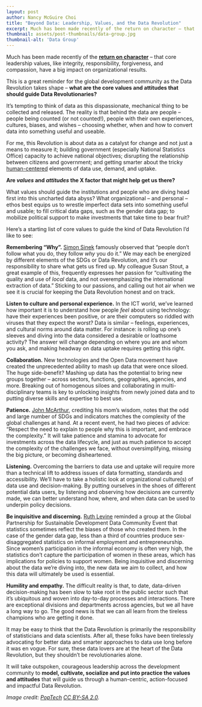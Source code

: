 ```yaml
---
layout: post
author: Nancy McGuire Choi
title: "Beyond Data: Leadership, Values, and the Data Revolution"
excerpt: Much has been made recently of the return on character – that core leadership values, like integrity, responsibility, forgiveness, and compassion, have a...
thumbnail: assets/post-thumbnails/data-group.jpg
thumbnail-alt: 'Data Group'
---
```


Much has been made recently of the **[return on character](https://hbr.org/2015/04/measuring-the-return-on-character)** – that core leadership values, like integrity, responsibility, forgiveness, and compassion, have a big impact on organizational results.  

This is a great reminder for the global development community as the Data Revolution takes shape – **what are the core values and attitudes that should guide Data Revolutionaries?**  

It’s tempting to think of data as this dispassionate, mechanical thing to be collected and released. The reality is that behind the data are people – people being counted (or not counted!), people with their own experiences, cultures, biases, and wishes – choosing whether, when and how to convert data into something useful and useable. 

For me, this Revolution is about data as a catalyst for change and not just a means to measure it; building government (especially National Statistics Office) capacity to achieve national objectives; disrupting the relationship between citizens and government; and getting smarter about the tricky [human-centered](/2015/09/18/designing-human-centered-data-revolution/) elements of data use, demand, and uptake.

**Are *values* and *attitudes* the X factor that might help get us there?** 

What values should guide the institutions and people who are diving head first into this uncharted data abyss? What organizational – and personal – ethos best equips us to wrestle imperfect data sets into something useful and usable; to fill critical data gaps, such as the gender data gap; to mobilize political support to make investments that take time to bear fruit?  
 
Here’s a starting list of core values to guide the kind of Data Revolution I’d like to see:

**Remembering “Why”.** [Simon Sinek](https://www.ted.com/talks/simon_sinek_how_great_leaders_inspire_action?language=en#t-459665) famously observed that “people don’t follow what you do, they follow *why* you do it.”  We may each be energized by different elements of the SDGs or Data Revolution, and it’s our responsibility to share what gets us fired up. My colleague Susan Stout, a great example of this, frequently expresses her passion for “cultivating the quality and use of *local* data, and not overemphasizing the international extraction of data.” Sticking to our passions, and calling out hot air when we see it is crucial for keeping the Data Revolution honest and on track. 

**Listen to culture and personal experience.** In the ICT world, we’ve learned how important it is to understand how people *feel* about using technology: have their experiences been positive, or are their computers so riddled with viruses that they expect the worst? Data is similar – feelings, experiences, and cultural norms around data matter. For instance: is rolling up one’s sleeves and diving into the data considered a desirable or loathsome activity? The answer will change depending on where you are and whom you ask, and making headway on data uptake requires getting this right.

**Collaboration.** New technologies and the Open Data movement have created the unprecedented ability to mash up data that were once siloed. The huge side-benefit? Mashing up data has the potential to bring new groups together – across sectors, functions, geographies, agencies, and more. Breaking out of homogenous siloes and collaborating in multi-disciplinary teams is key to unlocking insights from newly joined data and to putting diverse skills and expertise to best use.

**Patience.** [John McArthur](http://www.brookings.edu/blogs/future-development/posts/2015/09/28-sustainable-development-goals-mcarthur), crediting his mom’s wisdom, notes that the odd and large number of SDGs and indicators matches the complexity of the global challenges at hand. At a recent event, he had two pieces of advice: “Respect the need to explain to people why this is important, and embrace the complexity.” It will take patience and stamina to advocate for investments across the data lifecycle, and just as much patience to accept the complexity of the challenges we face, without oversimplifying, missing the big picture, or becoming disheartened.

**Listening.** Overcoming the barriers to data use and uptake will require more than a technical lift to address issues of data formatting, standards and accessibility. We’ll have to take a holistic look at organizational culture(s) of data use and decision-making. By putting ourselves in the shoes of different potential data users, by listening and observing how decisions are currently made, we can better understand how, where, and when data can be used to underpin policy decisions.  

**Be inquisitive and discerning.** [Ruth Levine](http://www.hewlett.org/blog/posts/friday-note-will-data-revolution-live-its-name) reminded a group at the Global Partnership for Sustainable Development Data Community Event that statistics sometimes reflect the biases of those who created them. In the case of the gender data gap, less than a third of countries produce sex-disaggregated statistics on informal employment and entrepreneurship. Since women’s participation in the informal economy is often very high, the statistics don’t capture the participation of women in these areas, which has implications for policies to support women. Being inquisitive and discerning about the data we’re diving into, the new data we aim to collect, and how this data will ultimately be used is essential.

**Humility and empathy.** The difficult reality is that, to date, data-driven decision-making has been slow to take root in the public sector such that it’s ubiquitous and woven into day-to-day processes and interactions.  There are exceptional divisions and departments across agencies, but we all have a long way to go.  The good news is that we can all learn from the tireless champions who are getting it done.

It may be easy to think that the Data Revolution is primarily the responsibility of statisticians and data scientists.  After all, these folks have been tirelessly advocating for better data and smarter approaches to data use long before it was en vogue.  For sure, these data lovers are at the heart of the Data Revolution, but they shouldn’t be revolutionaries alone.  

It will take outspoken, courageous leadership across the development community to **model, cultivate, socialize and put into practice the values and attitudes** that will guide us through a human-centric, action-focused and impactful Data Revolution. 


*Image credit: [PopTech](https://www.flickr.com/photos/poptech/4910869227/) [CC BY-SA 2.0](https://creativecommons.org/licenses/by-sa/2.0/).* 

